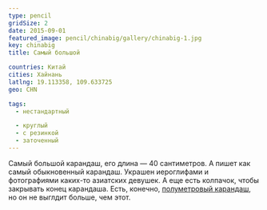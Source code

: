 ```yaml
---
type: pencil
gridSize: 2
date: 2015-09-01
featured_image: pencil/chinabig/gallery/chinabig-1.jpg
key: chinabig
title: Самый большой

countries: Китай
cities: Хайнань
latlng: 19.113358, 109.633725
geo: CHN

tags:
  - нестандартный

  - круглый
  - с резинкой
  - заточенный
---
```


Самый большой карандаш, его длина — 40 сантиметров. А пишет как самый обыкновенный карандаш. Украшен иероглифами и фотографиями каких-то азиатских девушек. А еще есть колпачок, чтобы закрывать конец карандаша. Есть, конечно, [полуметровый карандаш](?display=pompidou-flex), но он не выглдит больше, чем этот.
